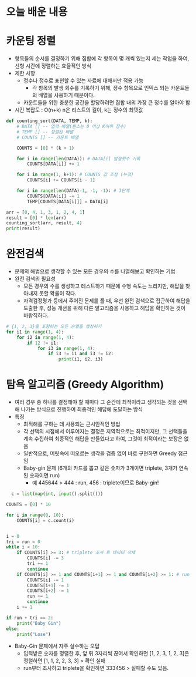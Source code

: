 # 오늘 배운 내용
# 카운팅 정렬
- 항목들의 순서를 결정하기 위해 집합에 각 항목이 몇 개씩 있는지 세는 작업을 하여, 선형 시간에 정렬하는 효율적인 방식
- 제한 사항
  - 정수나 정수로 표현할 수 있는 자료에 대해서만 적용 가능
    - 각 항목의 발생 회수를 기록하기 위해, 정수 항목으로 인덱스 되는 카운트들의 배열을 사용하기 때문이다.
  - 카운트들을 위한 충분한 공간을 할당하려면 집합 내의 가장 큰 정수를 알아야 함
- 시간 복잡도 : O(n+k) n은 리스트의 길이, k는 정수의 최댓값
```py
def counting_sort(DATA, TEMP, k):
    # DATA [] -- 입력 배열(원소는 0 이상 K이하 정수)
    # TEMP [] -- 정렬된 배열
    # COUNTS [] -- 카운트 배열

    COUNTS = [0] * (k + 1)

    for i in range(len(DATA)): # DATA[i] 발생횟수 기록
        COUNTS[DATA[i]] += 1

    for i in range(1, k+1): # COUNTS 값 조정 (누적)
        COUNTS[i] += COUNTS[i - 1]

    for i in range(len(DATA)-1, -1, -1): # 3단계
        COUNTS[DATA[i]] -= 1
        TEMP[COUNTS[DATA[i]]] = DATA[i]

arr = [0, 4, 1, 3, 1, 2, 4, 1]
result = [0] * len(arr)
counting_sort(arr, result, 4)
print(result)
```
# 완전검색
- 문제의 해법으로 생각할 수 있는 모든 경우의 수를 나열해보고 확인하는 기법
- 완전 검색의 필요성
  - 모든 경우의 수를 생성하고 테스트하기 때문에 수행 속도는 느리지만, 해답을 찾아내지 못할 확률이 작다.
  - 자격검정평가 등에서 주어진 문제를 풀 때, 우선 완전 검색으로 접근하여 해답을 도출한 후, 성능 개선을 위해 다른 알고리즘을 사용하고 해답을 확인하는 것이 바람직하다.
```py
# {1, 2, 3}을 포함하는 모든 순열을 생성하기
for i1 in range(1, 4):
    for i2 in range(1, 4):
        if 12 != i1:
            for i3 in range(1, 4):
                if i3 != i1 and i3 != i2:
                    print(i1, i2, i3)

```
# 탐욕 알고리즘 (Greedy Algorithm)
- 여러 경우 중 하나를 결정해야 할 때마다 그 순간에 최적이라고 생각되는 것을 선택해 나가는 방식으로 진행하여 최종적인 해답에 도달하는 방식
- 특징
  - 최적해를 구하는 데 사용되는 근시안적인 방법
  - 각 선택의 시점에서 이루어지는 결정은 지역적으로는 최적이지만, 그 선택들을 계속 수집하여 최종적인 해답을 만들었다고 하여, 그것이 최적이라는 보장은 없음
  - 일반적으로, 머릿속에 떠오르는 생각을 검증 없이 바로 구현하면 Greedy 접근임
  - Baby-gin 문제 (6개의 카드를 뽑고 같은 숫자가 3개이면 triplete, 3개가 연속된 숫자이면 run)
    - 예 445644 > 444 : run, 456 : triplete이므로 Baby-gin!
```py
  c = list(map(int, input().split()))

COUNTS = [0] * 10

for i in range(0, 10):
    COUNTS[i] = c.count(i)


i = 0
tri = run = 0
while i < 10:
    if COUNTS[i] >= 3: # triplete 조사 후 데이터 삭제
        COUNTS[i] -= 3
        tri += 1
        continue
    if COUNTS[i] >= 1 and COUNTS[i+1] >= 1 and COUNTS[i+2] >= 1: # run 조사 후 데이터 삭제
        COUNTS[i] -= 1
        COUNTS[i+1] -= 1
        COUNTS[i+2] -= 1
        run += 1
        continue
    i += 1

if run + tri == 2:
    print("Baby Gin")
else:
    print("Lose")
```
- Baby-Gin 문제에서 자주 실수하는 오답
  - 입력받은 숫자를 정렬한 후, 앞 뒤 3자리씩 끊어서 확인하면 [1, 2, 3, 1, 2, 3]은 정렬하면 [1, 1, 2, 2, 3, 3] > 확인 실패
  - run부터 조사하고 triplete을 확인하면 333456 > 실패할 수도 있음.